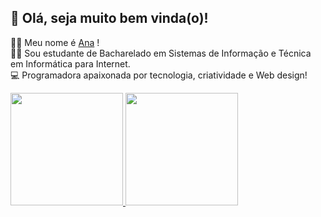 ## 👋 Olá, seja muito bem vinda(o)! 

👩‍💻 Meu nome é <a href="https://github.com/AnaProgramando">Ana</a> !
<br>
👩‍🎓 Sou estudante de Bacharelado em Sistemas de Informação e Técnica em Informática para Internet.
<br>
💻 Programadora apaixonada por tecnologia, criatividade e Web design!
<br>

 <div>
  <a href="https://github.com/AnaProgramando">
  <img height="180em" src="https://github-readme-stats.vercel.app/api?username=AnaProgramando&show_icons=true&theme=dracula&include_all_commits=true&count_private=true"/>
  <img height="180em" src="https://github-readme-stats.vercel.app/api/top-langs/?username=AnaProgramando&layout=compact&langs_count=16&theme=dracula"/>
</div>
